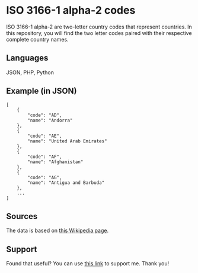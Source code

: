 # ISO 3166-1 alpha-2 codes

ISO 3166-1 alpha-2 are two-letter country codes that represent countries. In this repository, you will find the two letter codes paired with their respective complete country names. 

## Languages
JSON, PHP, Python

## Example (in JSON)
```
[
    {
        "code": "AD",
        "name": "Andorra"
    },
    {
        "code": "AE",
        "name": "United Arab Emirates"
    },
    {
        "code": "AF",
        "name": "Afghanistan"
    },
    {
        "code": "AG",
        "name": "Antigua and Barbuda"
    },
    ...
]
```

## Sources
The data is based on [this Wikipedia page](https://en.wikipedia.org/wiki/ISO_3166-1_alpha-2).

## Support
Found that useful? You can use [this link](https://www.buymeacoffee.com/samuelryc) to support me. Thank you!
